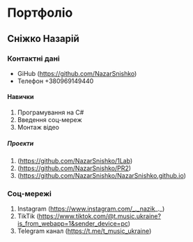 
# Портфоліо
## Сніжко Назарій
### Контактні дані
*   GiHub (https://github.com/NazarSnishko)
*   Телефон +380969149440

#### Навички

1.  Програмування на C#
2.  Введення соц-мереж
3.  Монтаж відео

##### Проекти 
1. (https://github.com/NazarSnishko/1Lab)
2. (https://github.com/NazarSnishko/PR2)
3. (https://github.com/NazarSnishko/NazarSnishko.github.io)

### Соц-мережі
1. Instagram (https://www.instagram.com/_._nazik_._)
2. TikTik (https://www.tiktok.com/@t.music.ukraine?is_from_webapp=1&sender_device=pc)
3. Telegram канал (https://t.me/t_music_ukraine)
